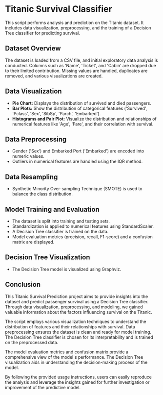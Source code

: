 # Titanic Survival Classifier

This script performs analysis and prediction on the Titanic dataset. It includes data visualization, preprocessing, and the training of a Decision Tree classifier for predicting survival.

## Dataset Overview

The dataset is loaded from a CSV file, and initial exploratory data analysis is conducted. Columns such as 'Name', 'Ticket', and 'Cabin' are dropped due to their limited contribution. Missing values are handled, duplicates are removed, and various visualizations are created.

## Data Visualization

- **Pie Chart:** Displays the distribution of survived and died passengers.
- **Bar Plots:** Show the distribution of categorical features ('Survived', 'Pclass', 'Sex', 'SibSp', 'Parch', 'Embarked').
- **Histograms and Pair Plot:** Visualize the distribution and relationships of numerical features like 'Age', 'Fare', and their correlation with survival.

## Data Preprocessing

- Gender ('Sex') and Embarked Port ('Embarked') are encoded into numeric values.
- Outliers in numerical features are handled using the IQR method.

## Data Resampling

- Synthetic Minority Over-sampling Technique (SMOTE) is used to balance the class distribution.

## Model Training and Evaluation

- The dataset is split into training and testing sets.
- Standardization is applied to numerical features using StandardScaler.
- A Decision Tree classifier is trained on the data.
- Model evaluation metrics (precision, recall, F1-score) and a confusion matrix are displayed.

## Decision Tree Visualization

- The Decision Tree model is visualized using Graphviz.

## Conclusion

This Titanic Survival Prediction project aims to provide insights into the dataset and predict passenger survival using a Decision Tree classifier. Through data visualization, preprocessing, and modeling, we gained valuable information about the factors influencing survival on the Titanic.

The script employs various visualization techniques to understand the distribution of features and their relationships with survival. Data preprocessing ensures the dataset is clean and ready for model training. The Decision Tree classifier is chosen for its interpretability and is trained on the preprocessed data.

The model evaluation metrics and confusion matrix provide a comprehensive view of the model's performance. The Decision Tree visualization aids in understanding the decision-making process of the model.

By following the provided usage instructions, users can easily reproduce the analysis and leverage the insights gained for further investigation or improvement of the predictive model.
